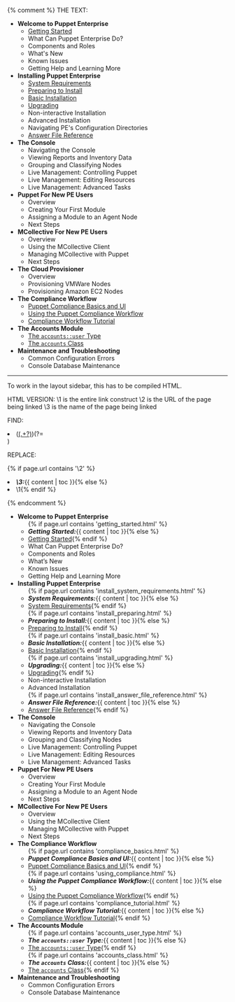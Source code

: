 {% comment %}
THE TEXT:

- **Welcome to Puppet Enterprise**
    - [Getting Started](./welcome_getting_started.html)
    - What Can Puppet Enterprise Do?
    - Components and Roles
    - What's New
    - Known Issues
    - Getting Help and Learning More
- **Installing Puppet Enterprise**
    - [System Requirements](./install_system_requirements.html)
    - [Preparing to Install](./install_preparing.html)
    - [Basic Installation](./install_basic.html)
    - [Upgrading](./install_upgrading.html)
    - Non-interactive Installation
    - Advanced Installation
    - Navigating PE's Configuration Directories
    - [Answer File Reference](./install_answer_file_reference.html)
- **The Console**
    - Navigating the Console
    - Viewing Reports and Inventory Data
    - Grouping and Classifying Nodes
    - Live Management: Controlling Puppet
    - Live Management: Editing Resources
    - Live Management: Advanced Tasks
- **Puppet For New PE Users**
    - Overview <!-- How do I shot configuration to a node? -->
    - Creating Your First Module
    - Assigning a Module to an Agent Node
    - Next Steps
- **MCollective For New PE Users**
    - Overview
    - Using the MCollective Client
    - Managing MCollective with Puppet <!-- What's this entail now that we use PSK? -->
    - Next Steps
- **The Cloud Provisioner**
    - Overview <!-- The node face, general capabilities... -->
    - Provisioning VMWare Nodes
    - Provisioning Amazon EC2 Nodes
- **The Compliance Workflow**
    - [Puppet Compliance Basics and UI](./compliance_basics.html)
    - [Using the Puppet Compliance Workflow](./using_compliance.html)
    - [Compliance Workflow Tutorial](./compliance_tutorial.html)
- **The Accounts Module**
    - [The `accounts::user` Type](./accounts_user_type.html)
    - [The `accounts` Class](./accounts_class.html)
- **Maintenance and Troubleshooting**
    - Common Configuration Errors
    - Console Database Maintenance


---------------
To work in the layout sidebar, this has to be compiled HTML.

HTML VERSION:
\1 is the entire link construct
\2 is the URL of the page being linked
\3 is the name of the page being linked

FIND:

<li>(<a href="\./([\w_-]+\.html)">(.+?)</a>)(?=</li>)

REPLACE:

{% if page.url contains '\2' %}<li class="currentpage"><strong><em>\3:</em></strong>{{ content | toc }}{% else %}<li>\1{% endif %}

{% endcomment %}

<ul>
  <li><strong>Welcome to Puppet Enterprise</strong>
    <ul>
      {% if page.url contains 'getting_started.html' %}<li class="currentpage"><strong><em>Getting Started:</em></strong>{{ content | toc }}{% else %}<li><a href="./getting_started.html">Getting Started</a>{% endif %}</li>
      <li>What Can Puppet Enterprise Do?</li>
      <li>Components and Roles</li>
      <li>What&rsquo;s New</li>
      <li>Known Issues</li>
      <li>Getting Help and Learning More</li>
    </ul>
  </li>
  <li><strong>Installing Puppet Enterprise</strong>
    <ul>
      {% if page.url contains 'install_system_requirements.html' %}<li class="currentpage"><strong><em>System Requirements:</em></strong>{{ content | toc }}{% else %}<li><a href="./install_system_requirements.html">System Requirements</a>{% endif %}</li>
      {% if page.url contains 'install_preparing.html' %}<li class="currentpage"><strong><em>Preparing to Install:</em></strong>{{ content | toc }}{% else %}<li><a href="./install_preparing.html">Preparing to Install</a>{% endif %}</li>
      {% if page.url contains 'install_basic.html' %}<li class="currentpage"><strong><em>Basic Installation:</em></strong>{{ content | toc }}{% else %}<li><a href="./install_basic.html">Basic Installation</a>{% endif %}</li>
      {% if page.url contains 'install_upgrading.html' %}<li class="currentpage"><strong><em>Upgrading:</em></strong>{{ content | toc }}{% else %}<li><a href="./install_upgrading.html">Upgrading</a>{% endif %}</li>
      <li>Non-interactive Installation</li>
      <li>Advanced Installation</li>
      {% if page.url contains 'install_answer_file_reference.html' %}<li class="currentpage"><strong><em>Answer File Reference:</em></strong>{{ content | toc }}{% else %}<li><a href="./install_answer_file_reference.html">Answer File Reference</a>{% endif %}</li>
    </ul>
  </li>
  <li><strong>The Console</strong>
    <ul>
      <li>Navigating the Console</li>
      <li>Viewing Reports and Inventory Data</li>
      <li>Grouping and Classifying Nodes</li>
      <li>Live Management: Controlling Puppet</li>
      <li>Live Management: Editing Resources</li>
      <li>Live Management: Advanced Tasks</li>
    </ul>
  </li>
  <li><strong>Puppet For New PE Users</strong>
    <ul>
      <li>Overview <!-- How do I shot configuration to a node? --></li>
      <li>Creating Your First Module</li>
      <li>Assigning a Module to an Agent Node</li>
      <li>Next Steps</li>
    </ul>
  </li>
  <li><strong>MCollective For New PE Users</strong>
    <ul>
      <li>Overview</li>
      <li>Using the MCollective Client</li>
      <li>Managing MCollective with Puppet <!-- What's this entail now that we use PSK? --></li>
      <li>Next Steps</li>
    </ul>
  </li>
  <li><strong>The Compliance Workflow</strong>
    <ul>
      {% if page.url contains 'compliance_basics.html' %}<li class="currentpage"><strong><em>Puppet Compliance Basics and UI:</em></strong>{{ content | toc }}{% else %}<li><a href="./compliance_basics.html">Puppet Compliance Basics and UI</a>{% endif %}</li>
      {% if page.url contains 'using_compliance.html' %}<li class="currentpage"><strong><em>Using the Puppet Compliance Workflow:</em></strong>{{ content | toc }}{% else %}<li><a href="./using_compliance.html">Using the Puppet Compliance Workflow</a>{% endif %}</li>
      {% if page.url contains 'compliance_tutorial.html' %}<li class="currentpage"><strong><em>Compliance Workflow Tutorial:</em></strong>{{ content | toc }}{% else %}<li><a href="./compliance_tutorial.html">Compliance Workflow Tutorial</a>{% endif %}</li>
    </ul>
  </li>
  <li><strong>The Accounts Module</strong>
    <ul>
      {% if page.url contains 'accounts_user_type.html' %}<li class="currentpage"><strong><em>The <code>accounts::user</code> Type:</em></strong>{{ content | toc }}{% else %}<li><a href="./accounts_user_type.html">The <code>accounts::user</code> Type</a>{% endif %}</li>
      {% if page.url contains 'accounts_class.html' %}<li class="currentpage"><strong><em>The <code>accounts</code> Class:</em></strong>{{ content | toc }}{% else %}<li><a href="./accounts_class.html">The <code>accounts</code> Class</a>{% endif %}</li>
    </ul>
  </li>
  <li><strong>Maintenance and Troubleshooting</strong>
    <ul>
      <li>Common Configuration Errors</li>
      <li>Console Database Maintenance</li>
    </ul>
  </li>
</ul>
